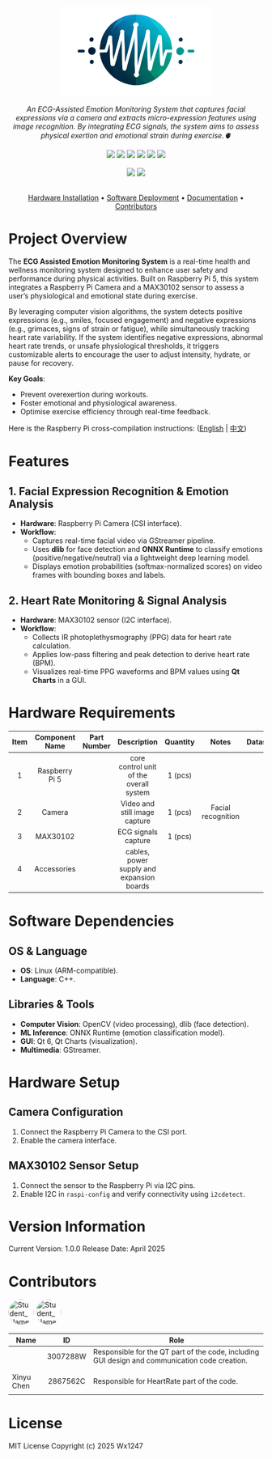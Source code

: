<div align="center">
    <img src="Documents/pictures/EAEM-Logo.png"/ width=300>
    <p>
      <i align="center">An ECG-Assisted Emotion Monitoring System that captures facial expressions via a camera and extracts micro-expression features using image recognition. By integrating ECG signals, the system aims to assess physical exertion and emotional strain during exercise.🫀</i>
    </p>
    <div id="badges">
     <a href="operation system"><img src="https://img.shields.io/badge/Debian-A81D33?logo=debian&logoColor=fff"/></a>
     <a href="programming language"><img src="https://img.shields.io/badge/C++-%2300599C.svg?logo=c%2B%2B&logoColor=white"/></a>
     <a href="GitHub License"><img src="https://img.shields.io/badge/license-MIT-blue.svg"/></a>
     <a href="https://github.com/Ww1247/ECG-Assisted-Emotion-Monitoring/issues"><img src="https://img.shields.io/github/issues/Ww1247/ECG-Assisted-Emotion-Monitoring.svg"/></a>
     <a href="https://github.com/Ww1247/ECG-Assisted-Emotion-Monitoring"><img src="https://img.shields.io/github/stars/Ww1247/ECG-Assisted-Emotion-Monitoring.svg?style=social&label=Star"/></a>
     <a href="https://github.com/Ww1247/ECG-Assisted-Emotion-Monitoring"><img src="https://img.shields.io/github/forks/Ww1247/ECG-Assisted-Emotion-Monitoring?style=social&label=Fork"/></a>
    </div> 
       <br>
       <a href="facebook_url"><img src="https://img.shields.io/badge/Facebook-%231877F2.svg?logo=Facebook&logoColor=white"/></a>
       <a href="instagram_url"><img src="https://img.shields.io/badge/Instagram-%23E4405F.svg?logo=Instagram&logoColor=white"/></a>
       <br>
       <br>
    
[Hardware Installation](#installation) •
[Software Deployment](#examples) •
[Documentation](#documentation) •
[Contributors](#contributions)
</div>


# Project Overview 

The **ECG Assisted Emotion Monitoring System** is a real-time health and wellness monitoring system designed to enhance user safety and performance during physical activities. Built on Raspberry Pi 5, this system integrates a Raspberry Pi Camera and a MAX30102 sensor to assess a user’s physiological and emotional state during exercise.

By leveraging computer vision algorithms, the system detects positive expressions (e.g., smiles, focused engagement) and negative expressions (e.g., grimaces, signs of strain or fatigue), while simultaneously tracking heart rate variability. If the system identifies negative expressions, abnormal heart rate trends, or unsafe physiological thresholds, it triggers customizable alerts to encourage the user to adjust intensity, hydrate, or pause for recovery.

**Key Goals**:  
- Prevent overexertion during workouts.  
- Foster emotional and physiological awareness.  
- Optimise exercise efficiency through real-time feedback.  

Here is the Raspberry Pi cross-compilation instructions: ([English](https://github.com/Ww1247/ECG-Assisted-Emotion-Monitoring/wiki/ECG-Assisted-Emotion-Monitoring%E2%80%90en) | [中文](https://github.com/Ww1247/ECG-Assisted-Emotion-Monitoring/wiki/ECG-Assisted-Emotion-Monitoring%E2%80%90zh))

# Features

## 1. Facial Expression Recognition & Emotion Analysis  
- **Hardware**: Raspberry Pi Camera (CSI interface).  
- **Workflow**:  
  - Captures real-time facial video via GStreamer pipeline.  
  - Uses **dlib** for face detection and **ONNX Runtime** to classify emotions (positive/negative/neutral) via a lightweight deep learning model.  
  - Displays emotion probabilities (softmax-normalized scores) on video frames with bounding boxes and labels.

## 2. Heart Rate Monitoring & Signal Analysis  
- **Hardware**: MAX30102 sensor (I2C interface).  
- **Workflow**:  
  - Collects IR photoplethysmography (PPG) data for heart rate calculation.  
  - Applies low-pass filtering and peak detection to derive heart rate (BPM).  
  - Visualizes real-time PPG waveforms and BPM values using **Qt Charts** in a GUI.  

# Hardware Requirements 
| Item | Component Name | Part Number | Description                                 | Quantity |  Notes              | Datasheet |
|:----:|:--------------:|:-----------:|:-------------------------------------------:|:--------:|:-------------------:|:---------:|
|  1   | Raspberry Pi 5 |             | core control unit of the overall system     | 1 (pcs)  |                     |           |
|  2   | Camera         |             | Video and still image capture               | 1 (pcs)  | Facial recognition  |           |
|  3   | MAX30102       |             | ECG signals capture                         | 1 (pcs)  |                     |           |
|  4   | Accessories    |             | cables, power supply and expansion boards   |          |                     |           |

# Software Dependencies  

## OS & Language  
- **OS**: Linux (ARM-compatible).  
- **Language**: C++.  

## Libraries & Tools  
- **Computer Vision**: OpenCV (video processing), dlib (face detection).  
- **ML Inference**: ONNX Runtime (emotion classification model).  
- **GUI**: Qt 6, Qt Charts (visualization).  
- **Multimedia**: GStreamer.

# Hardware Setup  

## Camera Configuration  
1. Connect the Raspberry Pi Camera to the CSI port.  
2. Enable the camera interface.  

## MAX30102 Sensor Setup  
1. Connect the sensor to the Raspberry Pi via I2C pins.  
2. Enable I2C in `raspi-config` and verify connectivity using `i2cdetect`.

# Version Information
Current Version: 1.0.0
Release Date: April 2025

# Contributors

<!---
npx contributor-faces --exclude "*bot*" --limit 70 --repo "https://github.com/amplication/amplication"

change the height and width for each of the contributors from 80 to 50.
--->

[//]: contributor-faces

  <img src="https://avatars.githubusercontent.com/u/199613138?v=4" title="Student_Name" width="50" height="50" style="border-radius: 50%; object-fit: cover;">
  <img src="https://avatars.githubusercontent.com/u/128835450?s=400&u=b5ecb292c1a067e392b97c62b5ac3e576df1d874&v=4" title="Student_Name" width="50" height="50" style="border-radius: 50%; object-fit: cover;">

[//]: contributor-faces

| Name         | ID       | Role                                                                                                                              |
| ------------ |:--------:| --------------------------------------------------------------------------------------------------------------------------------- |
|              | 3007288W | Responsible for the QT part of the code, including GUI design and communication code creation.                                    |
|              |          |                                                                                                                                   |
|              |          |                                                                                                                                   |
| Xinyu Chen   | 2867562C | Responsible for HeartRate part of the code.                                                                                       |
|              |          |                                                                                                                                   |

# License
MIT License Copyright (c) 2025 Wx1247
